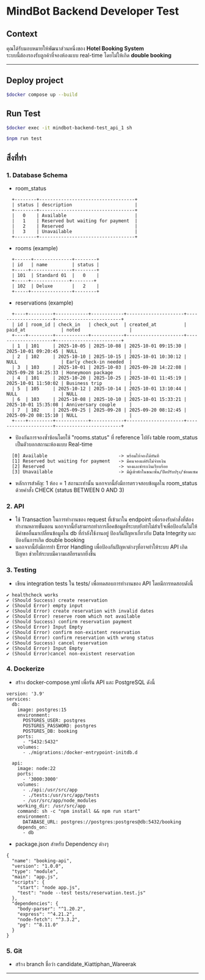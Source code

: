 # MindBot Backend Developer Test

## Context
คุณได้รับมอบหมายให้พัฒนาส่วนหนึ่งของ **Hotel Booking System**  
ระบบนี้ต้องรองรับลูกค้าที่จองห้องแบบ real-time โดยไม่ให้เกิด **double booking**  

---

## Deploy project
```bash
$docker compose up --build
```

## Run Test
```bash
$docker exec -it mindbot-backend-test_api_1 sh

$npm run test
```

## สิ่งที่ทำ

### 1. Database Schema
- room_status
```
  +--------+-----------------------------------+
  | status | description                       |
  +--------+-----------------------------------+
  |   0    | Available                         |
  |   1    | Reserved but waiting for payment  |
  |   2    | Reserved                          |
  |   3    | Unavailable                       |
  +--------+-----------------------------------+
```
- rooms (example)
```
  +------+--------------+--------+
  | id   | name         | status |
  +-----+---------------+--------+
  | 101  | Standard 01  |   0    |
  +-----+--------------+--------+
  | 102  | Deluxe       |   2    |
  +-----+---------------+--------+
```

- reservations (example)
```
  +----+---------+------------+------------+---------------------+---------------------+------------------------+
  | id | room_id | check_in   | check_out  | created_at          | paid_at             | noted                  |
  +----+---------+------------+------------+---------------------+---------------------+------------------------+
  | 1  | 101     | 2025-10-05 | 2025-10-08 | 2025-10-01 09:15:30 | 2025-10-01 09:20:45 | NULL                   |
  | 2  | 102     | 2025-10-10 | 2025-10-15 | 2025-10-01 10:30:12 | NULL                | Early check-in needed  |
  | 3  | 103     | 2025-10-01 | 2025-10-03 | 2025-09-28 14:22:08 | 2025-09-28 14:25:33 | Honeymoon package      |
  | 4  | 101     | 2025-10-20 | 2025-10-25 | 2025-10-01 11:45:19 | 2025-10-01 11:50:02 | Business trip          |
  | 5  | 105     | 2025-10-12 | 2025-10-14 | 2025-10-01 13:10:44 | NULL                | NULL                   |
  | 6  | 103     | 2025-10-08 | 2025-10-10 | 2025-10-01 15:33:21 | 2025-10-01 15:35:08 | Anniversary couple     |
  | 7  | 102     | 2025-09-25 | 2025-09-28 | 2025-09-20 08:12:45 | 2025-09-20 08:15:10 | NULL                   |
  +----+---------+------------+------------+---------------------+---------------------+------------------------+
  ```


- ป้องกันการจองซ้ำซ้อนโดยใช้ "rooms.status" ที่ reference ไปยัง table room_status เป็นตัวบอกสถานะห้องแบบ Real-time
```
  [0] Available                          -> พร้อมให้จองได้ทันที
  [1] Reserved but waiting for payment   -> มีคนจองแต่ยังไม่จ่ายเงิน
  [2] Reserved                           -> จองและชำระเงินเรียบร้อย
  [3] Unavailable                        -> มีผู้เข้าพักในขณะนั้น/ปิดปรับปรุง/ซ่อมแซม
```

- หลักการสำคัญ: 1 ห้อง = 1 สถานะเท่านั้น นอกจากนี้ยังมีการตรวจสอบข้อมูลใน room_status ด้วยคำสั่ง CHECK (status BETWEEN 0 AND 3)

### 2. API
- ใช้ Transaction ในการทำงานของ request ที่เข้ามาใน endpoint เพื่อรองรับคำสั่งที่ต้องทำงานหลายขั้นตอน นอกจากนี้ยังสามารถทำการล็อคข้อมูลที่ระบบยังทำไม่สำเร็จเพื่อป้องกันไม่ให้มีคำขออื่นมาเปลี่ยนข้อมูลใน db ที่กำลังใช้งานอยู่ ป้องกันปัญหาเกี่ยวกับ Data Integrity และป้องกันการเกิด double booking
- นอกจากนี้ยังมีการทำ Error Handling เพื่อป้องกันปัญหาต่างๆที่อาจทำให้ระบบ API เกิดปัญหา ช่วยให้ระบบมีความเสถียรมากยิ่งขึ้น

### 3. Testing
- เขียน integration tests ใน tests/ เพื่อทดสอบการทำงานของ API โดยมีการทดสอบดังนี้
```
✔ healthcheck works
✔ (Should Success) create reservation
✔ (Should Error) empty input
✔ (Should Error) create reservation with invalid dates
✔ (Should Error) reserve room which not available
✔ (Should Success) confirm reservation payment
✔ (Should Error) Input Empty
✔ (Should Error) confirm non-existent reservation
✔ (Should Error) confirm reservation with wrong status
✔ (Should Success) cancel reservation
✔ (Should Error) Input Empty
✔ (Should Error)cancel non-existent reservation
```

### 4. Dockerize
- สร้าง docker-compose.yml เพื่อรัน API และ PostgreSQL ดังนี้

```
version: '3.9'
services:
  db:
    image: postgres:15
    environment:
      POSTGRES_USER: postgres
      POSTGRES_PASSWORD: postgres
      POSTGRES_DB: booking
    ports:
      - "5432:5432"
    volumes:
      - ./migrations:/docker-entrypoint-initdb.d

  api:
    image: node:22
    ports:
      - '3000:3000'
    volumes:
      - ./api:/usr/src/app
      - ./tests:/usr/src/app/tests
      - /usr/src/app/node_modules
    working_dir: /usr/src/app
    command: sh -c "npm install && npm run start"
    environment:
      DATABASE_URL: postgres://postgres:postgres@db:5432/booking
    depends_on:
      - db

```
- package.json สำหรับ Dependency ต่างๆ
```
{
  "name": "booking-api",
  "version": "1.0.0",
  "type": "module",
  "main": "app.js",
  "scripts": {
    "start": "node app.js",
    "test": "node --test tests/reservation.test.js"
  },
  "dependencies": {
    "body-parser": "^1.20.2",
    "express": "^4.21.2",
    "node-fetch": "^3.3.2",
    "pg": "^8.11.0"
  }
}

```

### 5. Git
- สร้าง branch ชื่อว่า candidate_Kiattiphan_Wareerak

---
